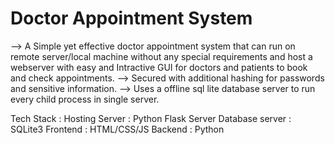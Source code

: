 # Doctor Appointment System

--> A Simple yet effective doctor appointment system that can run on remote server/local machine without any special requirements and host a webserver with easy and Intractive GUI for doctors and patients to book and check appointments.
--> Secured with additional hashing for passwords and sensitive information. 
--> Uses a offline sql lite database server to run every child process in single server.

Tech Stack :
    Hosting Server  : Python Flask Server
    Database server : SQLite3 
    Frontend        : HTML/CSS/JS
    Backend         : Python
